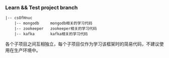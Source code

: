 ### Learn && Test project branch

    |-- csOfHnuc
        |-- mongodb     mongodb相关的学习代码
        |-- zookeeper   zookeeper相关的学习代码
        |-- kafka       kafka相关的学习代码

各个子项目之间互相独立，每个子项目仅作为学习该框架时的简易代码，不建议使用在生产环境中。